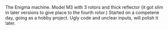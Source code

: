 The Enigma machine. Model M3 with 3 rotors and thick reflector (it got slim in later versions to give place to the fourth rotor.)
Started on a competene day, going as a hobby project. Ugly code and unclear inputs, will polish it later.